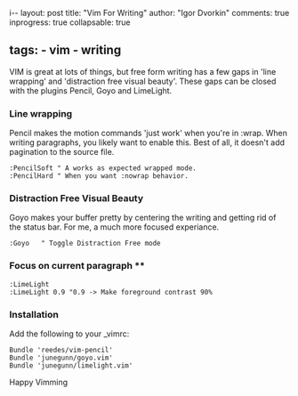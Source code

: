 i-- 
layout: post
title: "Vim For Writing"
author: "Igor Dvorkin"
comments: true
inprogress: true
collapsable: true

tags: 
    - vim
    - writing
---

VIM is great at lots of things, but free form writing has a few gaps in 'line wrapping' and 'distraction free visual beauty'. These gaps can be closed with the plugins Pencil, Goyo and LimeLight.

### Line wrapping

Pencil makes the motion commands 'just work' when you're in :wrap. When writing paragraphs, you likely want to enable this. Best of all, it doesn't add pagination to the source file.
```vim
:PencilSoft " A works as expected wrapped mode.
:PencilHard " When you want :nowrap behavior.
```

### Distraction Free Visual Beauty

Goyo makes your buffer pretty by centering the writing and getting rid of the status bar. For me, a much more focused experiance.

    :Goyo   " Toggle Distraction Free mode

### Focus on current paragraph **

    :LimeLight
    :LimeLight 0.9 "0.9 -> Make foreground contrast 90%

### Installation
Add the following to your _vimrc:

    Bundle 'reedes/vim-pencil'
    Bundle 'junegunn/goyo.vim'
    Bundle 'junegunn/limelight.vim'

Happy Vimming
